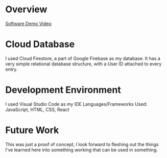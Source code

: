 
# Overview

[Software Demo Video](https://youtu.be/8x31G_eVFDU)

# Cloud Database

I used Cloud Firestore, a part of Google Firebase as my database. It has a very simple relational database structure, with a User ID attached to every entry.

# Development Environment

I used Visual Studio Code as my IDE
Languages/Frameworks Used:
JavaScript, HTML, CSS, React


# Future Work

This was just a proof of concept, I look forward to fleshing out the things I've learned here into something working that can be used in something.